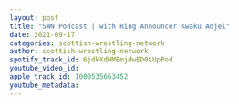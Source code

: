 ```yaml
---
layout: post
title: "SWN Podcast | with Ring Announcer Kwaku Adjei"
date: 2021-09-17
categories: scottish-wrestling-network
author: scottish-wrestling-network
spotify_track_id: 6jdkXdHMEmjdwED0LUpPod
youtube_video_id: 
apple_track_id: 1000535663452
youtube_metadata: 
---
```


